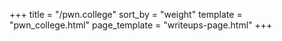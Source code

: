 +++
title = "/pwn.college"
sort_by = "weight"
template = "pwn_college.html"
page_template = "writeups-page.html"
+++

